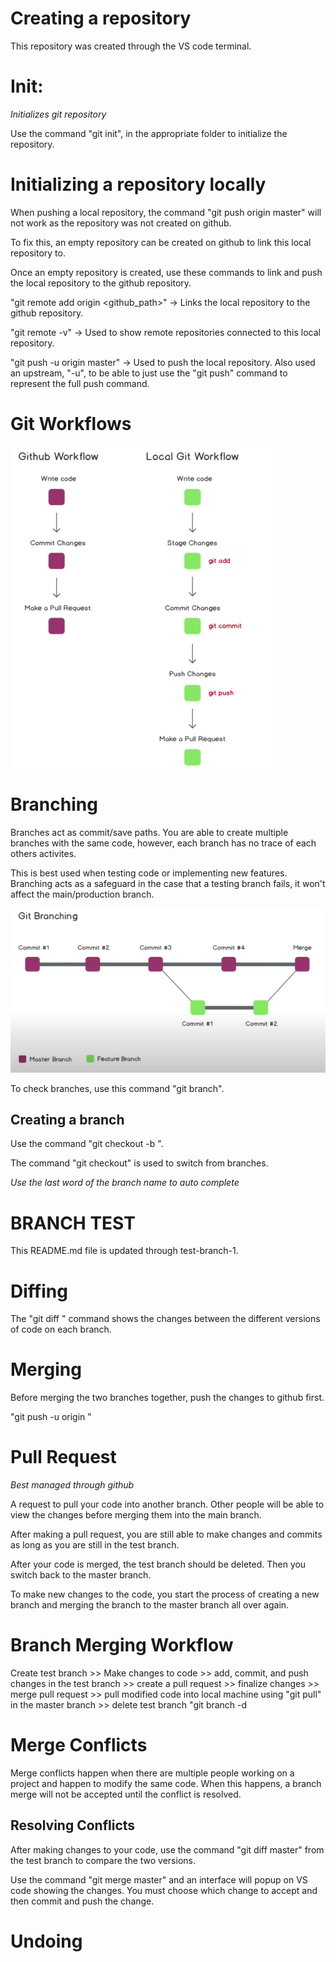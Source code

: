 # Creating a repository

This repository was created through the VS code terminal.

# Init:

*Initializes git repository*

Use the command "git init", in the appropriate folder to initialize the repository.

# Initializing a repository locally

When pushing a local repository, the command "git push origin master" will not work as the repository was not created on github.

To fix this, an empty repository can be created on github to link this local repository to.

Once an empty repository is created, use these commands to link and push the local repository to the github repository.

"git remote add origin <github_path>" -> Links the local repository to the github repository.

"git remote -v" -> Used to show remote repositories connected to this local repository. 

"git push -u origin master" -> Used to push the local repository. Also used an upstream, "-u", to be able to just use the "git push" command to represent the full push command.

# Git Workflows

![alt text](image-1.png)

# Branching

Branches act as commit/save paths. You are able to create multiple branches with the same code, however, each branch has no trace of each others activites.

This is best used when testing code or implementing new features. Branching acts as a safeguard in the case that a testing branch fails, it won't affect the main/production branch.

![alt text](image.png)

To check branches, use this command "git branch".

## Creating a branch

Use the command "git checkout -b <branchname>".

The command "git checkout" is used to switch from branches.

*Use the last word of the branch name to auto complete*

# BRANCH TEST

This README.md file is updated through test-branch-1.

# Diffing

The "git diff <branchname>" command shows the changes between the different versions of code on each branch.

# Merging

Before merging the two branches together, push the changes to github first.

"git push -u origin <branchname>"

# Pull Request

*Best managed through github*

A request to pull your code into another branch. Other people will be able to view the changes before merging them into the main branch.

After making a pull request, you are still able to make changes and commits as long as you are still in the test branch.

After your code is merged, the test branch should be deleted. Then you switch back to the master branch.

To make new changes to the code, you start the process of creating a new branch and merging the branch to the master branch all over again.

# Branch Merging Workflow

Create test branch >> Make changes to code >> add, commit, and push changes in the test branch >> create a pull request >> finalize changes >> merge pull request >> pull modified code into local machine using "git pull" in the master branch >> delete test branch "git branch -d <branchname>

# Merge Conflicts

Merge conflicts happen when there are multiple people working on a project and happen to modify the same code. When this happens, a branch merge will not be accepted until the conflict is resolved.

## Resolving Conflicts

After making changes to your code, use the command "git diff master" from the test branch to compare the two versions. 

Use the command "git merge master" and an interface will popup on VS code showing the changes. You must choose which change to accept and then commit and push the change. 

# Undoing 

